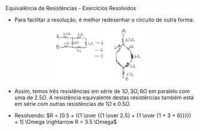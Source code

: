 <div class="cabecalho large">
    Equivalência de Resistências - Exercícios Resolvidos
</div>
<div class="conteudo regular">

- Para facilitar a resolução, é melhor redesenhar o circuito de outra forma:

<center>
    <img class="transparent" src="img/desenho.png" width=50%>
</center>

- Assim, temos três resistências em série de $1 \Omega, 3 \Omega, 6 \Omega$ em paralelo com uma de $2.5 \Omega$. A resistência equivalente destas resistências também está em série com outras resistências de $1 \Omega$ e $0.5 \Omega$.

- Resolvendo: $R = [0.5 + ({1 \over {{1 \over 2.5} + {1 \over {1 + 3 + 6}}}}) + 1] \Omega \rightarrow R = 3.5 \Omega$

</div>
